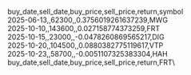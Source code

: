 buy_date,sell_date,buy_price,sell_price,return,symbol\
2025-06-13,,62300,,0.3756019261637239,MWG\
2025-10-10,,143600,,0.027158774373259,FRT\
2025-10-15,,23000,,-0.0478260869565217,DIG\
2025-10-20,,104500,,0.0880382775119617,VTP\
2025-10-23,,58700,,-0.0051107325383304,HAH\
buy_date,sell_date,buy_price,sell_price,return,FRT\
